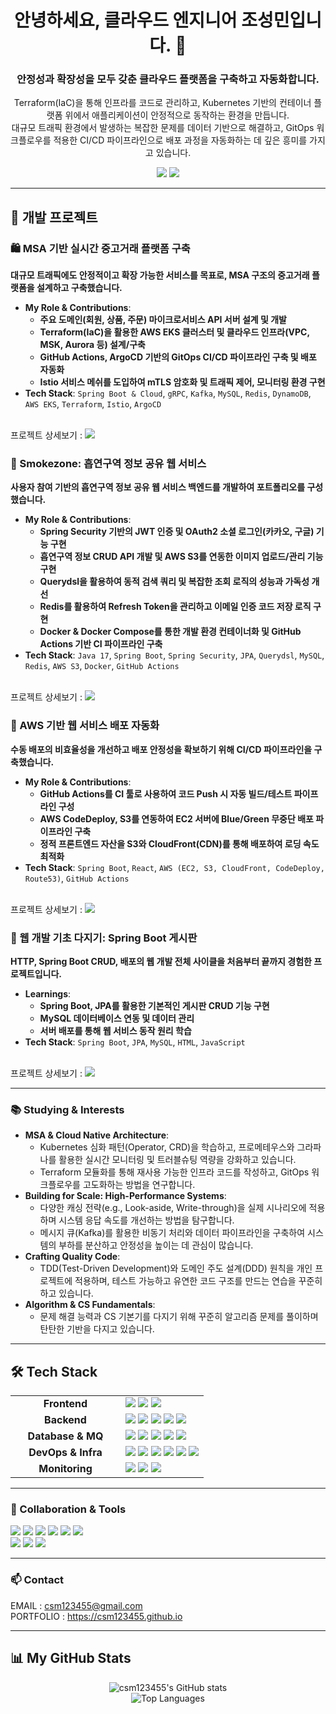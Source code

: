 <div align="center">
  
# 안녕하세요, 클라우드 엔지니어 조성민입니다. 👋
### 안정성과 확장성을 모두 갖춘 클라우드 플랫폼을 구축하고 자동화합니다.

<p>
  Terraform(IaC)을 통해 인프라를 코드로 관리하고, Kubernetes 기반의 컨테이너 플랫폼 위에서 애플리케이션이 안정적으로 동작하는 환경을 만듭니다.
  <br>
  대규모 트래픽 환경에서 발생하는 복잡한 문제를 데이터 기반으로 해결하고, GitOps 워크플로우를 적용한 CI/CD 파이프라인으로 배포 과정을 자동화하는 데 깊은 흥미를 가지고 있습니다.
</p>

<p>
  <a href="mailto:csm123455@gmail.com"><img src="https://img.shields.io/badge/Email-ea4335?style=for-the-badge&logo=gmail&logoColor=white"></a>
  <a href="https://csm123455.github.io" target="_blank"><img src="https://img.shields.io/badge/Portfolio-25D366?style=for-the-badge&logo=wechat&logoColor=white"></a>
</p>
</div>

---

## 🚀 개발 프로젝트

### 🛍️ MSA 기반 실시간 중고거래 플랫폼 구축
**대규모 트래픽에도 안정적이고 확장 가능한 서비스를 목표로, MSA 구조의 중고거래 플랫폼을 설계하고 구축했습니다.**
- **My Role & Contributions**:
  - **주요 도메인(회원, 상품, 주문) 마이크로서비스 API 서버 설계 및 개발**
  - **Terraform(IaC)을 활용한 AWS EKS 클러스터 및 클라우드 인프라(VPC, MSK, Aurora 등) 설계/구축**
  - **GitHub Actions, ArgoCD 기반의 GitOps CI/CD 파이프라인 구축 및 배포 자동화**
  - **Istio 서비스 메쉬를 도입하여 mTLS 암호화 및 트래픽 제어, 모니터링 환경 구현**
- **Tech Stack**: `Spring Boot & Cloud`, `gRPC`, `Kafka`, `MySQL`, `Redis`, `DynamoDB`, `AWS EKS`, `Terraform`, `Istio`, `ArgoCD`
<br/>
프로젝트 상세보기 : <a href="https://www.notion.so/likelion/CLD3-Final-4-23244860a4f480699abecc33952f04ee?p=25344860a4f480e994e7ea34ff53a849&pm=s"><img src="https://img.shields.io/badge/Notion-000000?style=for-the-badge&logo=notion&logoColor=white"></a>

<br/>

### 🚬 Smokezone: 흡연구역 정보 공유 웹 서비스
**사용자 참여 기반의 흡연구역 정보 공유 웹 서비스 백엔드를 개발하여 포트폴리오를 구성했습니다.**
- **My Role & Contributions**:
  - **Spring Security 기반의 JWT 인증 및 OAuth2 소셜 로그인(카카오, 구글) 기능 구현**
  - **흡연구역 정보 CRUD API 개발 및 AWS S3를 연동한 이미지 업로드/관리 기능 구현**
  - **Querydsl을 활용하여 동적 검색 쿼리 및 복잡한 조회 로직의 성능과 가독성 개선**
  - **Redis를 활용하여 Refresh Token을 관리하고 이메일 인증 코드 저장 로직 구현**
  - **Docker & Docker Compose를 통한 개발 환경 컨테이너화 및 GitHub Actions 기반 CI 파이프라인 구축**
- **Tech Stack**: `Java 17`, `Spring Boot`, `Spring Security`, `JPA`, `Querydsl`, `MySQL`, `Redis`, `AWS S3`, `Docker`, `GitHub Actions`
<br/>
프로젝트 상세보기 : <a href="https://github.com/csm123455/Smokezone"><img src="https://img.shields.io/badge/GitHub-181717?style=for-the-badge&logo=github&logoColor=white"></a>

<br/>

### 🚢 AWS 기반 웹 서비스 배포 자동화
**수동 배포의 비효율성을 개선하고 배포 안정성을 확보하기 위해 CI/CD 파이프라인을 구축했습니다.**
- **My Role & Contributions**:
  - **GitHub Actions를 CI 툴로 사용하여 코드 Push 시 자동 빌드/테스트 파이프라인 구성**
  - **AWS CodeDeploy, S3를 연동하여 EC2 서버에 Blue/Green 무중단 배포 파이프라인 구축**
  - **정적 프론트엔드 자산을 S3와 CloudFront(CDN)를 통해 배포하여 로딩 속도 최적화**
- **Tech Stack**: `Spring Boot`, `React`, `AWS (EC2, S3, CloudFront, CodeDeploy, Route53)`, `GitHub Actions`
<br/>
프로젝트 상세보기 : <a href="https://www.notion.so/likelion/1f444860a4f480339472e6f8743816aa?p=22a44860a4f4803bb60cf51c5424d90f&pm=c"><img src="https://img.shields.io/badge/Notion-000000?style=for-the-badge&logo=notion&logoColor=white"></a>

<br/>

### 🌱 웹 개발 기초 다지기: Spring Boot 게시판
**HTTP, Spring Boot CRUD, 배포의 웹 개발 전체 사이클을 처음부터 끝까지 경험한 프로젝트입니다.**
- **Learnings**:
  - **Spring Boot, JPA를 활용한 기본적인 게시판 CRUD 기능 구현**
  - **MySQL 데이터베이스 연동 및 데이터 관리**
  - **서버 배포를 통해 웹 서비스 동작 원리 학습**
- **Tech Stack**: `Spring Boot`, `JPA`, `MySQL`, `HTML`, `JavaScript`
<br/>
프로젝트 상세보기 : <a href="https://www.notion.so/likelion/1f544860a4f48080a2fde7549105b848?p=1f544860a4f48080a2fde7549105b848&pm=c"><img src="https://img.shields.io/badge/Notion-000000?style=for-the-badge&logo=notion&logoColor=white"></a>

---

### 📚 Studying & Interests
- **MSA & Cloud Native Architecture**:
  - Kubernetes 심화 패턴(Operator, CRD)을 학습하고, 프로메테우스와 그라파나를 활용한 실시간 모니터링 및 트러블슈팅 역량을 강화하고 있습니다.
  - Terraform 모듈화를 통해 재사용 가능한 인프라 코드를 작성하고, GitOps 워크플로우를 고도화하는 방법을 연구합니다.
- **Building for Scale: High-Performance Systems**:
  - 다양한 캐싱 전략(e.g., Look-aside, Write-through)을 실제 시나리오에 적용하며 시스템 응답 속도를 개선하는 방법을 탐구합니다.
  - 메시지 큐(Kafka)를 활용한 비동기 처리와 데이터 파이프라인을 구축하여 시스템의 부하를 분산하고 안정성을 높이는 데 관심이 많습니다.
- **Crafting Quality Code**:
  - TDD(Test-Driven Development)와 도메인 주도 설계(DDD) 원칙을 개인 프로젝트에 적용하며, 테스트 가능하고 유연한 코드 구조를 만드는 연습을 꾸준히 하고 있습니다.
- **Algorithm & CS Fundamentals**:
  - 문제 해결 능력과 CS 기본기를 다지기 위해 꾸준히 알고리즘 문제를 풀이하며 탄탄한 기반을 다지고 있습니다.

---

## 🛠️ Tech Stack
<table>
  <tr>
    <td align="center" width="160">
      <strong>Frontend</strong>
    </td>
    <td>
      <img src="https://img.shields.io/badge/React-61DAFB?style=for-the-badge&logo=react&logoColor=black"/>
      <img src="https://img.shields.io/badge/Next.js-000000?style=for-the-badge&logo=next.js&logoColor=white"/>
      <img src="https://img.shields.io/badge/TypeScript-3178C6?style=for-the-badge&logo=typescript&logoColor=white"/>
    </td>
  </tr>
  <tr>
    <td align="center">
      <strong>Backend</strong>
    </td>
    <td>
      <img src="https://img.shields.io/badge/Java-007396?style=for-the-badge&logo=java&logoColor=white"/>
      <img src="https://img.shields.io/badge/Spring Boot-6DB33F?style=for-the-badge&logo=spring-boot&logoColor=white"/>
      <img src="https://img.shields.io/badge/Spring Cloud-6DB33F?style=for-the-badge&logo=spring&logoColor=white"/>
      <img src="https://img.shields.io/badge/gRPC-000000?style=for-the-badge&logo=grpc&logoColor=white"/>
      <img src="https://img.shields.io/badge/JPA-A46A42?style=for-the-badge&logo=hibernate&logoColor=white"/>
    </td>
  </tr>
  <tr>
    <td align="center">
      <strong>Database & MQ</strong>
    </td>
    <td>
      <img src="https://img.shields.io/badge/MySQL-4479A1?style=for-the-badge&logo=mysql&logoColor=white"/>
      <img src="https://img.shields.io/badge/Amazon Aurora-007396?style=for-the-badge&logo=amazon-aurora&logoColor=white"/>
      <img src="https://img.shields.io/badge/Amazon DynamoDB-4053D6?style=for-the-badge&logo=amazon-dynamodb&logoColor=white"/>
      <img src="https://img.shields.io/badge/Redis-DC382D?style=for-the-badge&logo=redis&logoColor=white"/>
      <img src="https://img.shields.io/badge/Apache Kafka-231F20?style=for-the-badge&logo=apache-kafka&logoColor=white"/>
    </td>
  </tr>
    <tr>
    <td align="center">
      <strong>DevOps & Infra</strong>
    </td>
    <td>
      <img src="https://img.shields.io/badge/Amazon AWS-232F3E?style=for-the-badge&logo=amazon-aws&logoColor=white"/>
      <img src="https://img.shields.io/badge/Kubernetes-326CE5?style=for-the-badge&logo=kubernetes&logoColor=white"/>
      <img src="https://img.shields.io/badge/Docker-2496ED?style=for-the-badge&logo=docker&logoColor=white"/>
      <img src="https://img.shields.io/badge/Terraform-7B42BC?style=for-the-badge&logo=terraform&logoColor=white"/>
      <img src="https://img.shields.io/badge/GitHub Actions-2088FF?style=for-the-badge&logo=github-actions&logoColor=white"/>
      <img src="https://img.shields.io/badge/ArgoCD-EF7B4D?style=for-the-badge&logo=argo&logoColor=white"/>
    </td>
  </tr>
  <tr>
    <td align="center">
      <strong>Monitoring</strong>
    </td>
    <td>
      <img src="https://img.shields.io/badge/Istio-466BB0?style=for-the-badge&logo=istio&logoColor=white"/>
      <img src="https://img.shields.io/badge/Prometheus-E6522C?style=for-the-badge&logo=prometheus&logoColor=white"/>
      <img src="https://img.shields.io/badge/Grafana-F46800?style=for-the-badge&logo=grafana&logoColor=white"/>
    </td>
  </tr>
</table>

---
 
### 🤝 Collaboration & Tools
<p>
  <img src="https://img.shields.io/badge/Git-F05032?style=for-the-badge&logo=git&logoColor=white"/>
  <img src="https://img.shields.io/badge/GitHub-181717?style=for-the-badge&logo=github&logoColor=white"/>
  <img src="https://img.shields.io/badge/Jira-0052CC?style=for-the-badge&logo=jira&logoColor=white"/>
  <img src="https://img.shields.io/badge/Slack-4A154B?style=for-the-badge&logo=slack&logoColor=white"/>
  <img src="https://img.shields.io/badge/Notion-000000?style=for-the-badge&logo=notion&logoColor=white"/>
  <img src="https://img.shields.io/badge/Figma-F24E1E?style=for-the-badge&logo=figma&logoColor=white"/>
  <br/>
  <img src="https://img.shields.io/badge/IntelliJ IDEA-000000?style=for-the-badge&logo=intellij-idea&logoColor=white"/>
  <img src="https://img.shields.io/badge/VS Code-007ACC?style=for-the-badge&logo=visual-studio-code&logoColor=white"/>
  <img src="https://img.shields.io/badge/Postman-FF6C37?style=for-the-badge&logo=postman&logoColor=white"/>
</p>

---
 
### 📫 Contact
EMAIL : csm123455@gmail.com
<br/>
PORTFOLIO : https://csm123455.github.io

---

## 📊 My GitHub Stats

<div align="center">
  <img src="https://github-readme-stats.vercel.app/api?username=csm123455&show_icons=true&theme=tokyonight&include_all_commits=true&count_private=true" alt="csm123455's GitHub stats" />
  <br/>
  <img src="https://github-readme-stats.vercel.app/api/top-langs/?username=csm123455&layout=compact&langs_count=10&theme=tokyonight" alt="Top Languages" />
</div>
